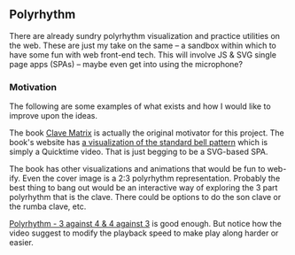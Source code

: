 ## Polyrhythm

There are already sundry polyrhythm visualization and practice utilities on the web. 
These are just my take on the same – a sandbox within which to have some fun with web
front-end tech. This will involve JS & SVG single page apps (SPAs) – maybe even get
into using the microphone?

### Motivation
The following are some examples of what exists and how I would like to improve upon the ideas.

The book [Clave Matrix](http://www.unlockingclave.com/volume-1-the-clave-matrix.html) 
is actually the original motivator for this project.
The book's website has [a visualization of the standard bell pattern](http://www.unlockingclave.com/standard-pattern-animation.html)
which is simply a Quicktime video. That is just begging to be a SVG-based SPA.

The book has other visualizations and animations that would be fun to web-ify. 
Even the cover image is a 2:3 polyrhythm representation. Probably the best thing
to bang out would be an interactive way of exploring the 3 part polyrhythm that is
the clave. There could be options to do the son clave or the rumba clave, etc.

[Polyrhythm - 3 against 4 & 4 against 3](https://www.youtube.com/watch?v=AgdLLitVxfI) 
is good enough. But notice how the video suggest to modify the playback speed to make
play along harder or easier. 

